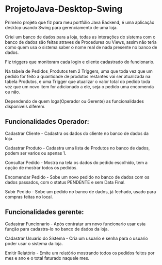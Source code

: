 # ProjetoJava-Desktop-Swing
Primeiro projeto que fiz para meu portfólio Java Backend, é uma aplicação desktop usando Swing para gerenciamento de uma loja.

Criei um banco de dados para a loja, todas as interações do sistema com o banco de dados são feitas atraves de Procedures ou Views, assim não teria como quem usa o sistema saber o nome real de nada presente no banco de dados.

Fiz triggers que monitoram cada login e cliente cadastrado do funcionario.

Na tabela de Pedidos_Produtos tem 2 Triggers, uma que toda vez que um pedido for feito a quantidade de produtos restantes vai ser atualizada na tabela Produtos, e uma Trigger que atualizar o valor total do pedido toda vez que um novo item for adicionado a ele, seja o pedido uma encomenda ou não.


Dependendo de quem loga(Operador ou Gerente) as funcionalidades disponiveis diferem.

## Funcionalidades Operador:

Cadastrar Cliente - Cadastra os dados do cliente no banco de dados da loja.

Cadastrar Produto - Cadastra uma lista de Produtos no banco de dados, podem ser varios ou apenas 1.

Consultar Pedido - Mostra na tela os dados do pedido escolhido, tem a opção de mostrar todos os pedidos.

Encomendar Pedido - Sobe um novo pedido no banco de dados com os dados passados, com o status PENDENTE e sem Data Final.

Subir Pedido - Sobe um pedido no banco de dados, já fechado, usado para compras feitas no local.



## Funcionalidades gerente:

Cadastrar Funcionario - Após contratar um novo funcionario usar esta função para cadastra-lo no banco de dados da loja.

Cadastrar Usuario do Sistema - Cria um usuario e senha para o usuario poder usar o sistema da loja.

Emitir Relatório - Emite um relatório mostrando todos os pedidos feitos por mes e ano e o total faturado naquele mes.
